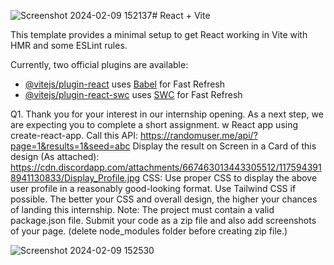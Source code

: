 ![Screenshot 2024-02-09 152137](https://github.com/Adarshsharma42876/assignment-/assets/120009672/d1afbc43-4e80-49f0-8188-2771c494ce5c)# React + Vite

This template provides a minimal setup to get React working in Vite with HMR and some ESLint rules.

Currently, two official plugins are available:

- [@vitejs/plugin-react](https://github.com/vitejs/vite-plugin-react/blob/main/packages/plugin-react/README.md) uses [Babel](https://babeljs.io/) for Fast Refresh
- [@vitejs/plugin-react-swc](https://github.com/vitejs/vite-plugin-react-swc) uses [SWC](https://swc.rs/) for Fast Refresh




Q1. Thank you for your interest in our internship opening. As a next step, we are expecting you to complete a short assignment.
w React app using create-react-app. Call this API: https://randomuser.me/api/?page=1&results=1&seed=abc Display the result on Screen in a Card of this design (As attached): https://cdn.discordapp.com/attachments/667463013443305512/1175943918941130833/Display_Profile.jpg CSS: Use proper CSS to display the above user profile in a reasonably good-looking format. Use Tailwind CSS if possible. The better your CSS and overall design, the higher your chances of landing this internship. Note: The project must contain a valid package.json file. Submit your code as a zip file and also add screenshots of your page. (delete node_modules folder before creating zip file.)       

![Screenshot 2024-02-09 152530](https://github.com/Adarshsharma42876/assignment-/assets/120009672/8ba1b699-5d7a-4317-afc2-3a98a1125bcd)
